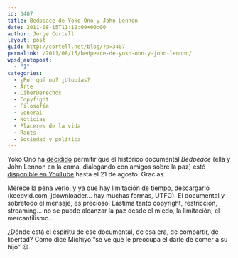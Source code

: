 ```yaml
---
id: 3407
title: Bedpeace de Yoko Ono y John Lennon
date: 2011-08-15T11:12:09+00:00
author: Jorge Cortell
layout: post
guid: http://cortell.net/blog/?p=3407
permalink: /2011/08/15/bedpeace-de-yoko-ono-y-john-lennon/
wpsd_autopost:
  - "1"
categories:
  - ¿Por qué no? ¿Utopías?
  - Arte
  - CiberDerechos
  - Copyfight
  - Filosofí­a
  - General
  - Noticias
  - Placeres de la vida
  - Rants
  - Sociedad y polí­tica
---
```

Yoko Ono ha <a title="http://imaginepeace.com/archives/15702" href="http://imaginepeace.com/archives/15702" target="_blank">decidido</a> permitir que el histórico documental _Bedpeace_ (ella y John Lennon en la cama, dialogando con amigos sobre la paz) esté <a title="http://www.youtube.com/watch?v=mRjjiOV003Q&feature=player_embedded" href="http://www.youtube.com/watch?v=mRjjiOV003Q&feature=player_embedded" target="_blank">disponible en YouTube</a> hasta el 21 de agosto. Gracias.

Merece la pena verlo, y ya que hay limitación de tiempo, descargarlo (keepvid.com, jdownloader&#8230; hay muchas formas, UTFG). El documental y sobretodo el mensaje, es precioso. Lástima tanto copyright, restricción, streaming&#8230; no se puede alcanzar la paz desde el miedo, la limitación, el mercantilismo&#8230;

¿Dónde está el espíritu de ese documental, de esa era, de compartir, de libertad? Como dice Michiyo &#8220;se ve que le preocupa el darle de comer a su hijo&#8221; 😉